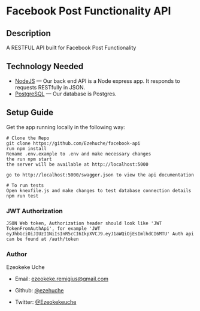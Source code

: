<h1 >Facebook Post Functionality API</h1>


## Description
  A RESTFUL API built for Facebook Post Functionality

## Technology Needed
- [NodeJS](https://github.com/nodejs/node) &mdash; Our back end API is a Node express app. It responds to requests RESTfully in JSON.
- [PostgreSQL](http://www.postgresql.org/) &mdash; Our database is Postgres.

## Setup Guide
Get the app running locally in the following way:
```
# Clone the Repo
git clone https://github.com/Ezehuche/facebook-api
run npm install 
Rename .env.example to .env and make necessary changes
the run npm start
the server will be available at http://localhost:5000

go to http://localhost:5000/swagger.json to view the api documentation

# To run tests
Open knexfile.js and make changes to test database connection details
npm run test
```
### JWT Authorization
```
JSON Web token, Authorization header should look like 'JWT TokenFromAuthApi', for example 'JWT eyJhbGciOiJIUzI1NiIsInR5cCI6IkpXVCJ9.eyJ1aWQiOjEsImlhdCI6MTU' Auth api can be found at /auth/token
```

### Author
Ezeokeke Uche 
* Email: <ezeokeke.remigius@gmail.com>

* Github: [@ezehuche](https://github.com/ezehuche)
* Twitter: [@Ezeokekeuche](https://twitter.com/Ezeokekeuche)
